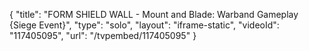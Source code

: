 {
    "title": "FORM SHIELD WALL - Mount and Blade: Warband Gameplay {Siege Event}",
    "type": "solo",
    "layout": "iframe-static",
    "videoId": "117405095",
    "url": "\/tvpembed\/117405095"
}